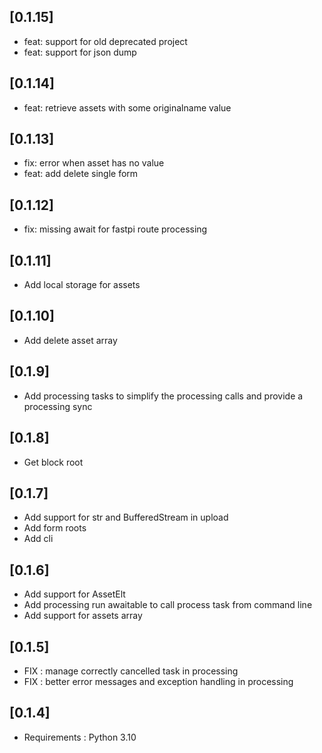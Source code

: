 ## [0.1.15]
 - feat: support for old deprecated project
 - feat: support for json dump

## [0.1.14]
 - feat: retrieve assets with some originalname value

## [0.1.13]
 - fix: error when asset has no value
 - feat: add delete single form

## [0.1.12]
 - fix: missing await for fastpi route processing

## [0.1.11]
 - Add local storage for assets

## [0.1.10]
 - Add delete asset array

## [0.1.9]
 - Add processing tasks to simplify the processing calls and provide a processing sync

## [0.1.8]
 - Get block root

## [0.1.7]
 - Add support for str and BufferedStream in upload
 - Add form roots 
 - Add cli

## [0.1.6]
 - Add support for AssetElt
 - Add processing run awaitable to call process task from command line
 - Add support for assets array

## [0.1.5]
 - FIX : manage correctly cancelled task in processing
 - FIX : better error messages and exception handling in processing

## [0.1.4]
 - Requirements : Python 3.10
